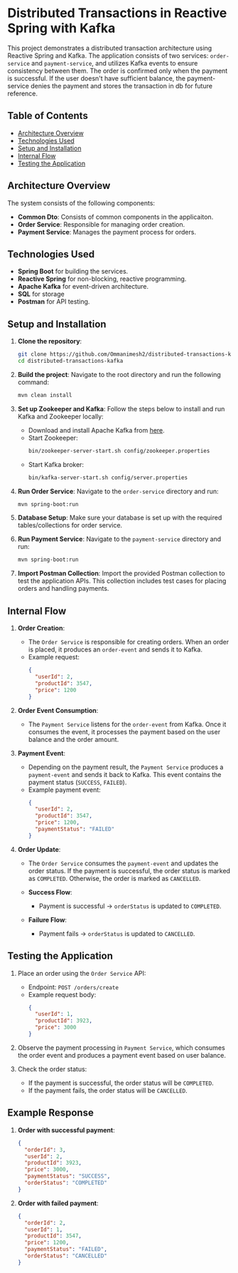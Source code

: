 # Distributed Transactions in Reactive Spring with Kafka

This project demonstrates a distributed transaction architecture using Reactive Spring and Kafka. The application consists of two services: `order-service` and `payment-service`, and utilizes Kafka events to ensure consistency between them. The order is confirmed only when the payment is successful. If the user doesn't have sufficient balance, the payment-service denies the payment and stores the transaction in db for future reference.

## Table of Contents

- [Architecture Overview](#architecture-overview)
- [Technologies Used](#technologies-used)
- [Setup and Installation](#setup-and-installation)
- [Internal Flow](#internal-flow)
- [Testing the Application](#testing-the-application)

## Architecture Overview

The system consists of the following components:

- **Common Dto**: Consists of common components in the applicaiton.
- **Order Service**: Responsible for managing order creation.
- **Payment Service**: Manages the payment process for orders.

## Technologies Used

- **Spring Boot** for building the services.
- **Reactive Spring** for non-blocking, reactive programming.
- **Apache Kafka** for event-driven architecture.
- **SQL** for storage
- **Postman** for API testing.

## Setup and Installation

1. **Clone the repository**:

   ```bash
   git clone https://github.com/Ommanimesh2/distributed-transactions-kafka.git
   cd distributed-transactions-kafka
   ```

2. **Build the project**:
   Navigate to the root directory and run the following command:

   ```bash
   mvn clean install
   ```

3. **Set up Zookeeper and Kafka**:
   Follow the steps below to install and run Kafka and Zookeeper locally:

   - Download and install Apache Kafka from [here](https://kafka.apache.org/quickstart).
   - Start Zookeeper:
     ```bash
     bin/zookeeper-server-start.sh config/zookeeper.properties
     ```
   - Start Kafka broker:
     ```bash
     bin/kafka-server-start.sh config/server.properties
     ```

4. **Run Order Service**:
   Navigate to the `order-service` directory and run:

   ```bash
   mvn spring-boot:run
   ```

5. **Database Setup**:
   Make sure your database is set up with the required tables/collections for order service.

6. **Run Payment Service**:
   Navigate to the `payment-service` directory and run:

   ```bash
   mvn spring-boot:run
   ```

7. **Import Postman Collection**:
   Import the provided Postman collection to test the application APIs. This collection includes test cases for placing orders and handling payments.

## Internal Flow

1. **Order Creation**:

   - The `Order Service` is responsible for creating orders. When an order is placed, it produces an `order-event` and sends it to Kafka.
   - Example request:
     ```json
     {
       "userId": 2,
       "productId": 3547,
       "price": 1200
     }
     ```

2. **Order Event Consumption**:
   - The `Payment Service` listens for the `order-event` from Kafka. Once it consumes the event, it processes the payment based on the user balance and the order amount.
3. **Payment Event**:

   - Depending on the payment result, the `Payment Service` produces a `payment-event` and sends it back to Kafka. This event contains the payment status (`SUCCESS`, `FAILED`).
   - Example payment event:
     ```json
     {
       "userId": 2,
       "productId": 3547,
       "price": 1200,
       "paymentStatus": "FAILED"
     }
     ```

4. **Order Update**:

   - The `Order Service` consumes the `payment-event` and updates the order status. If the payment is successful, the order status is marked as `COMPLETED`. Otherwise, the order is marked as `CANCELLED`.

   - **Success Flow**:

     - Payment is successful → `orderStatus` is updated to `COMPLETED`.

   - **Failure Flow**:
     - Payment fails → `orderStatus` is updated to `CANCELLED`.

## Testing the Application

1. Place an order using the `Order Service` API:

   - Endpoint: `POST /orders/create`
   - Example request body:
     ```json
     {
       "userId": 1,
       "productId": 3923,
       "price": 3000
     }
     ```

2. Observe the payment processing in `Payment Service`, which consumes the order event and produces a payment event based on user balance.

3. Check the order status:
   - If the payment is successful, the order status will be `COMPLETED`.
   - If the payment fails, the order status will be `CANCELLED`.

## Example Response

1. **Order with successful payment**:

   ```json
   {
     "orderId": 3,
     "userId": 2,
     "productId": 3923,
     "price": 3000,
     "paymentStatus": "SUCCESS",
     "orderStatus": "COMPLETED"
   }
   ```

2. **Order with failed payment**:
   ```json
   {
     "orderId": 2,
     "userId": 1,
     "productId": 3547,
     "price": 1200,
     "paymentStatus": "FAILED",
     "orderStatus": "CANCELLED"
   }
   ```
